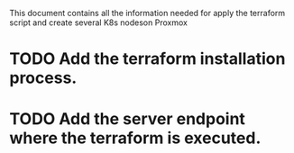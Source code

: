 This document contains all the information needed for apply the terraform script and create several K8s nodeson Proxmox

# TODO Add the terraform installation process.
# TODO Add the server endpoint where the terraform is executed.